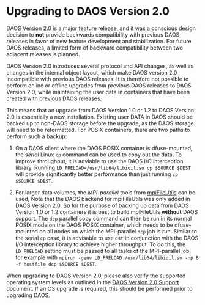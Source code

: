 # Upgrading to DAOS Version 2.0

DAOS Version 2.0 is a major feature release, and it was a conscious
design decision to **not** provide backwards compatibility with previous
DAOS releases in favor of new feature development and stabilization.
For future DAOS releases, a limited form of backward compatibility
between two adjacent releases is planned.

DAOS Version 2.0 introduces several protocol and API changes,
as well as changes in the internal object layout,
which make DAOS version 2.0 incompatible with previous DAOS releases.
It is therefore not possible to perform online or offline upgrades from
previous DAOS releases to DAOS Version 2.0, while maintaining the user
data in containers that have been created with previous DAOS releases.

This means that an upgrade from DAOS Version 1.0 or 1.2 to
DAOS Version 2.0 is essentially a new installation.
Existing user DATA in DAOS should be backed up to non-DAOS storage
before the upgrade, as the DAOS storage will need to be reformatted.
For POSIX containers, there are two paths to perform such a backup:

1. On a DAOS client where the DAOS POSIX container is dfuse-mounted,
the _serial_ Linux `cp` command can be used to copy out the data.
To improve throughput, it is adviable to use the DAOS I/O interception library.
Running `LD_PRELOAD=/usr/lib64/libioil.so cp $SOURCE $DEST` will provide
significantly better performance than just running `cp $SOURCE $DEST`.

2. For larger data volumes, the _MPI-parallel_ tools from
[mpiFileUtils](https://hpc.github.io/mpifileutils/) can be used,
Note that the DAOS backend for mpiFileUtils was only added in
DAOS Version 2.0. So for the purpose of backing up data from
DAOS Version 1.0 or 1.2 containers it is best to build mpiFileUtils
**without** DAOS support. The `dcp` parallel copy command can then be run
in its normal POSIX mode on the DAOS POSIX container, which needs to be
dfuse-mounted on all nodes on which the MPI-parallel `dcp` job is run.
Similar to the serial `cp` case, it is advisable to use `dst` in conjunction
with the DAOS I/O interception library to achieve higher throughput.
To do this, the `LD_PRELOAD` setting must be passed to all tasks
of the MPI-parallel job, for example with
`mpirun -genv LD_PRELOAD /usr/lib64/libioil.so -np 8 -f hostfile dcp $SOURCE $DEST`.

When upgrading to DAOS Version 2.0, please also verify the supported
operating system levels as outlined in the
[DAOS Version 2.0 Support](./support_matrix_v2_0.md) document.
If an OS upgrade is required, this should be performed prior to upgrading DAOS.
